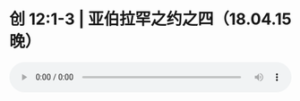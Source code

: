 # 创 12:1-3 | 亚伯拉罕之约之四（18.04.15晚）

<audio style="width: 100%;" preload="false" controls controlslist="nodownload"><source src="http://file.simai.life/audio/mp3/old/24306.mp3" type="audio/mpeg">Your browser does not support the audio element.</audio>



